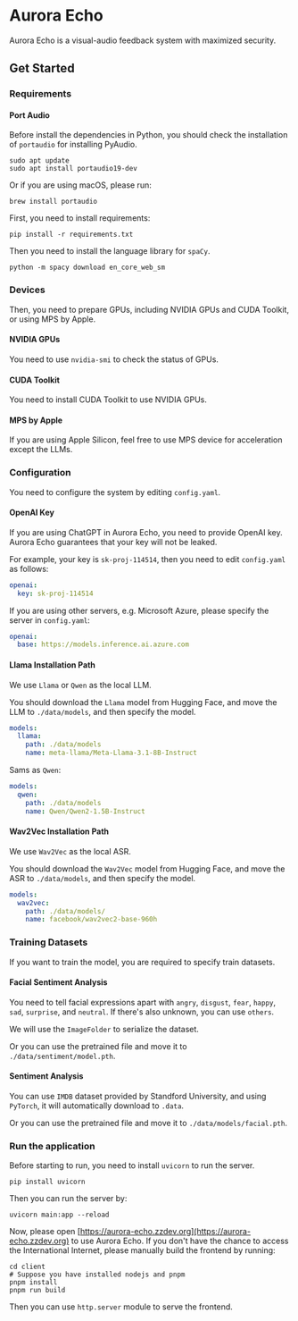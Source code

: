 # Aurora Echo

Aurora Echo is a visual-audio feedback system with maximized security.

## Get Started

### Requirements

#### Port Audio

Before install the dependencies in Python, you should check the installation of `portaudio` for installing PyAudio.

```shell
sudo apt update
sudo apt install portaudio19-dev
```

Or if you are using macOS, please run:

```shell
brew install portaudio
```

First, you need to install requirements:

```shell
pip install -r requirements.txt
```

Then you need to install the language library for `spaCy`.

```shell
python -m spacy download en_core_web_sm
```

### Devices

Then, you need to prepare GPUs, including NVIDIA GPUs and CUDA Toolkit, or using MPS by Apple.

#### NVIDIA GPUs

You need to use `nvidia-smi` to check the status of GPUs.

#### CUDA Toolkit

You need to install CUDA Toolkit to use NVIDIA GPUs.

#### MPS by Apple

If you are using Apple Silicon, feel free to use MPS device for acceleration except the LLMs.

### Configuration

You need to configure the system by editing `config.yaml`.

#### OpenAI Key

If you are using ChatGPT in Aurora Echo, you need to provide OpenAI key. Aurora Echo guarantees that your key will not be leaked.

For example, your key is `sk-proj-114514`, then you need to edit `config.yaml` as follows:

```yaml
openai:
  key: sk-proj-114514
```

If you are using other servers, e.g. Microsoft Azure, please specify the server in `config.yaml`:

```yaml
openai:
  base: https://models.inference.ai.azure.com
```

#### Llama Installation Path

We use `Llama` or `Qwen` as the local LLM.

You should download the `Llama` model from Hugging Face, and move the LLM to `./data/models`, and then specify the model.

```yaml
models:
  llama:
    path: ./data/models
    name: meta-llama/Meta-Llama-3.1-8B-Instruct
```

Sams as `Qwen`:

```yaml
models:
  qwen:
    path: ./data/models
    name: Qwen/Qwen2-1.5B-Instruct
```

#### Wav2Vec Installation Path

We use `Wav2Vec` as the local ASR.

You should download the `Wav2Vec` model from Hugging Face, and move the ASR to `./data/models`, and then specify the model.

```yaml
models:
  wav2vec:
    path: ./data/models/
    name: facebook/wav2vec2-base-960h
```

### Training Datasets

If you want to train the model, you are required to specify train datasets.

#### Facial Sentiment Analysis

You need to tell facial expressions apart with `angry`, `disgust`, `fear`, `happy`, `sad`, `surprise`, and `neutral`. If there's also unknown, you can use `others`.

We will use the `ImageFolder` to serialize the dataset.

Or you can use the pretrained file and move it to `./data/sentiment/model.pth`.

#### Sentiment Analysis

You can use `IMDB` dataset provided by Standford University, and using `PyTorch`, it will automatically download to `.data`.

Or you can use the pretrained file and move it to `./data/models/facial.pth`.

### Run the application

Before starting to run, you need to install `uvicorn` to run the server.

```shell
pip install uvicorn
```

Then you can run the server by:

```shell
uvicorn main:app --reload
```

Now, please open [https://aurora-echo.zzdev.org](https://aurora-echo.zzdev.org) to use Aurora Echo. If you don't have the chance to access the International Internet, please manually build the frontend by running:

```shell
cd client
# Suppose you have installed nodejs and pnpm
pnpm install
pnpm run build
```

Then you can use `http.server` module to serve the frontend.

